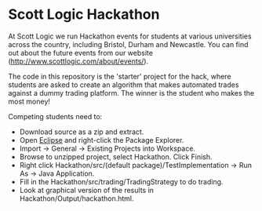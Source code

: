 Scott Logic Hackathon
=======================

At Scott Logic we run Hackathon events for students at various universities across the country, including Bristol, Durham and Newcastle. You can find out about the future events from our website (http://www.scottlogic.com/about/events/).

The code in this repository is the 'starter' project for the hack, where students are asked to create an algorithm that makes automated trades against a dummy trading platform. The winner is the student who makes the most money!

Competing students need to:
* Download source as a zip and extract.
* Open [Eclipse](http://www.eclipse.org/downloads/packages/eclipse-ide-java-developers/mars1) and right-click the Package Explorer.
* Import -> General -> Existing Projects into Workspace.
* Browse to unzipped project, select Hackathon. Click Finish.
* Right click Hackathon/src/(default package)/TestImplementation -> Run As -> Java Application.
* Fill in the Hackathon/src/trading/TradingStrategy to do trading.
* Look at graphical version of the results in Hackathon/Output/hackathon.html.